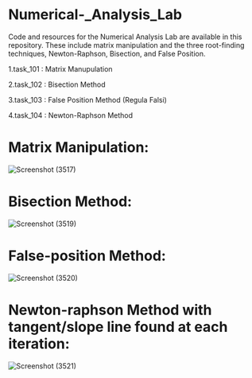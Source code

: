 # Numerical-_Analysis_Lab
Code and resources for the Numerical Analysis Lab are available in this repository. These include matrix manipulation and the three root-finding techniques, Newton-Raphson, Bisection, and False Position.

1.task_101 : Matrix Manupulation

2.task_102 : Bisection Method

3.task_103 : False Position Method (Regula Falsi) 

4.task_104 : Newton-Raphson Method 

# Matrix Manipulation:
![Screenshot (3517)](https://github.com/Imroj-Hassan/Numerical-_Analysis_Lab/assets/107574392/0ffb8af2-eb18-4057-8d5e-b5854b73ce4a)

# Bisection Method:
![Screenshot (3519)](https://github.com/Imroj-Hassan/Numerical-_Analysis_Lab/assets/107574392/34c9e425-4ff5-455f-9f73-9b5288434d5b)

# False-position Method:
![Screenshot (3520)](https://github.com/Imroj-Hassan/Numerical-_Analysis_Lab/assets/107574392/f48ee97c-e106-475e-968f-91ca32c3c2b7)

#  Newton-raphson Method with tangent/slope line found at each iteration:
![Screenshot (3521)](https://github.com/Imroj-Hassan/Numerical-_Analysis_Lab/assets/107574392/bd61fb8d-be83-4ff7-a658-36e9eee8687b)
